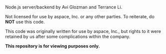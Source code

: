 Node.js server/backend by Avi Glozman and Terrance Li.

Not licensed for use by aspace, Inc. or any other parties.
To reiterate, do **NOT** use this code.

This code was originally written for use by aspace, Inc., but rights to it were retained by us after some complications within the company.

**This repository is for viewing purposes only.**
